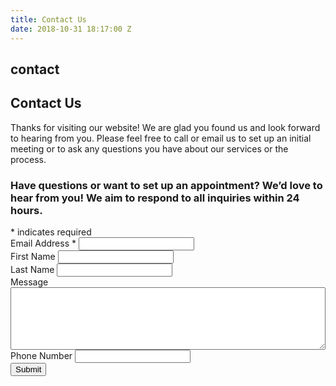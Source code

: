 ```yaml
---
title: Contact Us
date: 2018-10-31 18:17:00 Z
---
```


<section>
    <h1 class="small small-full-width">contact</h1>
    <div class="section-text">
        <h2>Contact Us</h2>
    </div>
    <div class="section-text">
        <p>
        Thanks for visiting our website!  We are glad you found us and look forward to hearing from you. Please feel free to call or email us to set up an initial meeting or to ask any questions you have about our services or the process.
        </p>
    </div>
</section>

<section id="contact_form">
    <div class="section-content">
        <h3 class="callout">
            Have questions or want to set up an appointment? We’d love to hear from you!  We aim to respond to all inquiries within 24 hours.
        </h3>
        <!-- Begin Mailchimp Signup Form -->
        <link href="//cdn-images.mailchimp.com/embedcode/classic-10_7.css" rel="stylesheet" type="text/css">
        <div id="mc_embed_signup">
            <form action="https://elevate360.us18.list-manage.com/subscribe/post?u=67197f5bd0a1decb3d98c97cc&amp;id=c67e0a1c54" method="post" id="mc-embedded-subscribe-form" name="mc-embedded-subscribe-form" class="validate" target="_blank" novalidate>
                <div id="mc_embed_signup_scroll">
                    <div class="indicates-required"><span class="asterisk">*</span> indicates required</div>
                    <div class="mc-field-group">
                        <label for="mce-EMAIL">Email Address  <span class="asterisk">*</span>
                    </label>
                        <input type="email" value="" name="EMAIL" class="required email" id="mce-EMAIL">
                    </div>
                    <div class="mc-field-group">
                        <label for="mce-FNAME">First Name </label>
                        <input type="text" value="" name="FNAME" class="" id="mce-FNAME">
                    </div>
                    <div class="mc-field-group">
                        <label for="mce-LNAME">Last Name </label>
                        <input type="text" value="" name="LNAME" class="" id="mce-LNAME">
                    </div>
                    <div class="mc-field-group">
                        <label for="mce-MMERGE4">Message </label>
                        <textarea value="" name="MMERGE4" class="" id="mce-MMERGE4" style="height: 100px; width: 100%"></textarea>
                    </div>
                    <div class="mc-field-group size1of2">
                        <label for="mce-MMERGE3">Phone Number </label>
                        <input type="text" name="MMERGE3" class="" value="" id="mce-MMERGE3">
                    </div>
                    <div id="mce-responses" class="clear">
                        <div class="response" id="mce-error-response" style="display:none"></div>
                        <div class="response" id="mce-success-response" style="display:none"></div>
                    </div>
                    <!-- real people should not fill this in and expect good things - do not remove this or risk form bot signups-->
                    <div style="position: absolute; left: -5000px;" aria-hidden="true">
                        <input type="text" name="b_67197f5bd0a1decb3d98c97cc_c67e0a1c54" tabindex="-1" value="">
                    </div>
                    <div class="clear">
                        <input type="submit" value="Submit" name="subscribe" id="mc-embedded-subscribe" class="button">
                    </div>
                </div>
            </form>
        </div>
        <script type='text/javascript' src='//s3.amazonaws.com/downloads.mailchimp.com/js/mc-validate.js'></script><script type='text/javascript'>(function($) {window.fnames = new Array(); window.ftypes = new Array();fnames[0]='EMAIL';ftypes[0]='email';fnames[1]='FNAME';ftypes[1]='text';fnames[2]='LNAME';ftypes[2]='text';fnames[4]='MMERGE4';ftypes[4]='text';fnames[3]='MMERGE3';ftypes[3]='phone';}(jQuery));var $mcj = jQuery.noConflict(true);</script>
        <!--End mc_embed_signup-->
    </div>
</section>